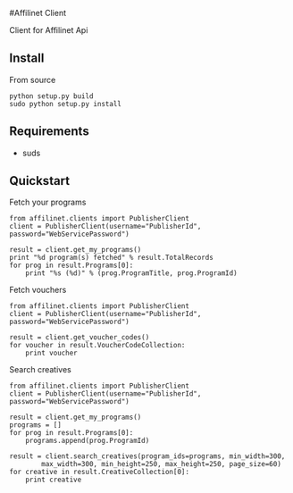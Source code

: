 #Affilinet Client

Client for Affilinet Api

## Install

From source

    python setup.py build
    sudo python setup.py install

## Requirements

* suds

## Quickstart

Fetch your programs

    from affilinet.clients import PublisherClient
    client = PublisherClient(username="PublisherId", password="WebServicePassword")

    result = client.get_my_programs()
    print "%d program(s) fetched" % result.TotalRecords
    for prog in result.Programs[0]:
        print "%s (%d)" % (prog.ProgramTitle, prog.ProgramId)


Fetch vouchers

    from affilinet.clients import PublisherClient
    client = PublisherClient(username="PublisherId", password="WebServicePassword")

    result = client.get_voucher_codes()
    for voucher in result.VoucherCodeCollection:
        print voucher

Search creatives

    from affilinet.clients import PublisherClient
    client = PublisherClient(username="PublisherId", password="WebServicePassword")

    result = client.get_my_programs()
    programs = []
    for prog in result.Programs[0]:
        programs.append(prog.ProgramId)

    result = client.search_creatives(program_ids=programs, min_width=300,
            max_width=300, min_height=250, max_height=250, page_size=60)
    for creative in result.CreativeCollection[0]:
        print creative
